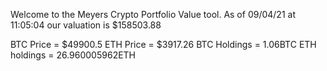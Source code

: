 Welcome to the Meyers Crypto Portfolio Value tool. 
As of 09/04/21 at 11:05:04 our valuation is $158503.88 

BTC Price = $49900.5
 ETH Price = $3917.26
BTC Holdings = 1.06BTC
 ETH holdings = 26.960005962ETH 
